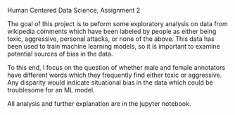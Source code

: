 Human Centered Data Science, Assignment 2

The goal of this project is to peform some exploratory analysis on data from wikipedia comments which have been labeled by people as either being toxic, aggressive, personal attacks, or none of the above. This data has been used to train machine learning models, so it is important to examine potential sources of bias in the data. 

To this end, I focus on the question of whether male and female annotators have different words which they frequently find either toxic or aggressive. Any disparity would indicate situational bias in the data which could be troublesome for an ML model.

All analysis and further explanation are in the jupyter notebook.
